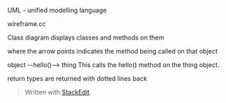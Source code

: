 UML - unified modelling language

wireframe.cc

Class diagram displays classes and methods on them

where the arrow points indicates the method being called on that object

object --hello()--> thing
This calls the hello() method on the thing object.

return types are returned with dotted lines back


> Written with [StackEdit](https://stackedit.io/).
<!--stackedit_data:
eyJoaXN0b3J5IjpbMTM2MDI0NjI3OCwtMTM1MDcyODIwNCwtMT
QwNDQ1MTIzNF19
-->